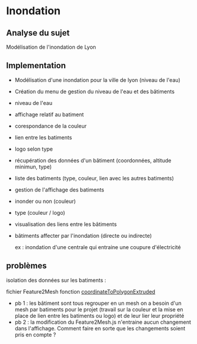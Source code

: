 <h1>Inondation</h1>

<h2>Analyse du sujet</h2>
Modélisation de l'inondation de Lyon


<h2>Implementation</h2>

- Modélisation d'une inondation pour la ville de lyon (niveau de l'eau)

- Création du menu de gestion du niveau de l'eau et des bâtiments
 - niveau de l'eau
 - affichage relatif au batiment
  - corespondance de la couleur
  - lien entre les batiments
  - logo selon type

- récupération des données d'un bâtiment (coordonnées, altitude minimun, type)

- liste des batiments (type, couleur, lien avec les autres batiments)

- gestion de l'affichage des batiments
 - inonder ou non (couleur)
 - type (couleur / logo)
 
- visualisation des liens entre les bâtiments

- bâtiments affecter par l'inondation (directe ou indirecte) 

    ex : inondation d'une centrale qui entraine une coupure d'électricité

<h2>problèmes</h2>

isolation des données sur les batiments :

fichier Feature2Mesh fonction [coordinateToPolygonExtruded](https://github.com/iTowns/itowns/blob/master/src/Renderer/ThreeExtended/Feature2Mesh.js#L241-L284)

- pb 1 : les bâtiment sont tous regrouper en un mesh on a besoin d'un mesh par batiments pour le projet (travail sur la couleur et la mise en place de lien entre les batiments ou logo) et de leur lier leur propriété
- pb 2 : la modification du Feature2Mesh.js n'entraine aucun changement dans l'affichage. Comment faire en sorte que les changements soient pris en compte ?